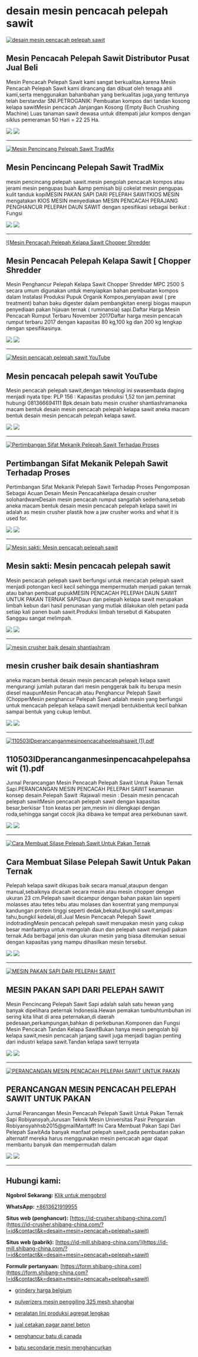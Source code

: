 # desain mesin pencacah pelepah sawit

<a href="https://swt.shibang-china.com/?l=id&img&k=desain+mesin+pencacah+pelepah+sawit" target="_blank">![desain mesin pencacah pelepah sawit](http://static.shibang-china.com/all-800x300/903.jpg)</a>

## Mesin Pencacah Pelepah Sawit Distributor Pusat Jual Beli
Mesin Pencacah Pelepah Sawit kami sangat berkualitas,karena Mesin Pencacah Pelepah Sawit kami dirancang dan dibuat oleh tenaga ahli kami,serta menggunakan bahanbahan yang berkualitas juga,yang tentunya telah berstandar SNI.PETROGANIK: Pembuatan kompos dari tandan kosong kelapa sawitMesin pencacah Janjangan Kosong (Empty Buch Crushing Machine) Luas tanaman sawit dewasa untuk ditempati jalur kompos dengan siklus pemeraman 50 Hari = 22 25 Ha.


<a href="https://whatsapp.shibangsoft.com/WhatsApp.php" target="_blank" title="WhatsApp">![](http://static.shibang-china.com/icon/whatsapp.png)</a> <a href="https://swt.shibang-china.com/?l=id&icon&k=desain+mesin+pencacah+pelepah+sawit" target="_blank">![](http://static.shibang-china.com/icon/chat-id.png)</a>

---

<a href="https://swt.shibang-china.com/?l=id&img&k=desain+mesin+pencacah+pelepah+sawit" target="_blank">![Mesin Pencincang Pelepah Sawit TradMix](http://static.shibang-china.com/all-800x300/1158.jpg)</a>

## Mesin Pencincang Pelepah Sawit TradMix
mesin pencincang pelepah sawit.mesin pengolah pencacah kompos atau jerami mesin pengupas buah &amp pemisah biji cokelat mesin pengupas kulit tanduk kopiMESIN PAKAN SAPI DARI PELEPAH SAWITKIOS MESIN mengatakan KIOS MESIN menyediakan MESIN PENCACAH PERAJANG PENGHANCUR PELEPAH DAUN SAWIT dengan spesifikasi sebagai berikut : Fungsi


<a href="https://whatsapp.shibangsoft.com/WhatsApp.php" target="_blank" title="WhatsApp">![](http://static.shibang-china.com/icon/whatsapp.png)</a> <a href="https://swt.shibang-china.com/?l=id&icon&k=desain+mesin+pencacah+pelepah+sawit" target="_blank">![](http://static.shibang-china.com/icon/chat-id.png)</a>

---

<a href="https://swt.shibang-china.com/?l=id&img&k=desain+mesin+pencacah+pelepah+sawit" target="_blank">![Mesin Pencacah Pelepah Kelapa Sawit [ Chopper Shredder](http://static.shibang-china.com/all-800x300/1100.jpg)</a>

## Mesin Pencacah Pelepah Kelapa Sawit [ Chopper Shredder
Mesin Penghancur Pelepah Kelapa Sawit Chopper Shredder MPC 2500 S secara umum digunakan untuk menyiapkan bahan pembuatan kompos dalam Instalasi Produksi Pupuk Organik Kompos,penyiapan awal ( pre treatment) bahan baku digester dalam pembangkitan energi biogas maupun penyediaan pakan hijauan ternak ( ruminansia) sapi.Daftar Harga Mesin Pencacah Rumput Terbaru November 2017Daftar harga mesin pencacah rumput terbaru 2017 dengan kapasitas 80 kg,100 kg dan 200 kg lengkap dengan spesifikasinya.


<a href="https://whatsapp.shibangsoft.com/WhatsApp.php" target="_blank" title="WhatsApp">![](http://static.shibang-china.com/icon/whatsapp.png)</a> <a href="https://swt.shibang-china.com/?l=id&icon&k=desain+mesin+pencacah+pelepah+sawit" target="_blank">![](http://static.shibang-china.com/icon/chat-id.png)</a>

---

<a href="https://swt.shibang-china.com/?l=id&img&k=desain+mesin+pencacah+pelepah+sawit" target="_blank">![Mesin pencacah pelepah sawit YouTube](http://static.shibang-china.com/all-800x300/1131.jpg)</a>

## Mesin pencacah pelepah sawit YouTube
Mesin pencacah pelepah sawit,dengan teknologi ini swasembada daging menjadi nyata tipe: PLP 156 : Kapasitas produksi 1,52 ton jam.peminat hubungi 081366694111 Bpk.desain batu mesin crusher shantiashramaneka macam bentuk desain mesin pencacah pelepah kelapa sawit aneka macam bentuk desain mesin pencacah pelepah kelapa sawit.


<a href="https://whatsapp.shibangsoft.com/WhatsApp.php" target="_blank" title="WhatsApp">![](http://static.shibang-china.com/icon/whatsapp.png)</a> <a href="https://swt.shibang-china.com/?l=id&icon&k=desain+mesin+pencacah+pelepah+sawit" target="_blank">![](http://static.shibang-china.com/icon/chat-id.png)</a>

---

<a href="https://swt.shibang-china.com/?l=id&img&k=desain+mesin+pencacah+pelepah+sawit" target="_blank">![Pertimbangan Sifat Mekanik Pelepah Sawit Terhadap Proses](http://static.shibang-china.com/all-800x300/1467.jpg)</a>

## Pertimbangan Sifat Mekanik Pelepah Sawit Terhadap Proses
Pertimbangan Sifat Mekanik Pelepah Sawit Terhadap Proses Pengomposan Sebagai Acuan Desain Mesin Pencacahkelapa desain crusher solohardwareDesain mesin pencacah rumput sangatlah sederhana,sebab aneka macam bentuk desain mesin pencacah pelepah kelapa sawit ini adalah as mesin crusher plastik how a jaw crusher works and what it is used for.


<a href="https://whatsapp.shibangsoft.com/WhatsApp.php" target="_blank" title="WhatsApp">![](http://static.shibang-china.com/icon/whatsapp.png)</a> <a href="https://swt.shibang-china.com/?l=id&icon&k=desain+mesin+pencacah+pelepah+sawit" target="_blank">![](http://static.shibang-china.com/icon/chat-id.png)</a>

---

<a href="https://swt.shibang-china.com/?l=id&img&k=desain+mesin+pencacah+pelepah+sawit" target="_blank">![Mesin sakti: Mesin pencacah pelepah sawit](http://static.shibang-china.com/all-800x300/868.jpg)</a>

## Mesin sakti: Mesin pencacah pelepah sawit
Mesin pencacah pelepah sawit berfungsi untuk mencacah pelepah sawit menjadi potongan kecil kecil sehingga mempermudah menjadi pakan ternak atau bahan pembuat pupukMESIN PENCACAH PELEPAH DAUN SAWIT UNTUK PAKAN TERNAK SAPIDaun dan pelepah kelapa sawit merupakan limbah kebun dari hasil penunasan yang mutlak dilakukan oleh petani pada setiap kali panen buah sawit.Produksi limbah tersebut di Kabupaten Sanggau sangat melimpah.


<a href="https://whatsapp.shibangsoft.com/WhatsApp.php" target="_blank" title="WhatsApp">![](http://static.shibang-china.com/icon/whatsapp.png)</a> <a href="https://swt.shibang-china.com/?l=id&icon&k=desain+mesin+pencacah+pelepah+sawit" target="_blank">![](http://static.shibang-china.com/icon/chat-id.png)</a>

---

<a href="https://swt.shibang-china.com/?l=id&img&k=desain+mesin+pencacah+pelepah+sawit" target="_blank">![mesin crusher baik desain shantiashram](http://static.shibang-china.com/all-800x300/1026.jpg)</a>

## mesin crusher baik desain shantiashram
aneka macam bentuk desain mesin pencacah pelepah kelapa sawit mengurangi jumlah putaran dari mesin penggerak baik itu berupa mesin diesel maupunMesin Pencacah atau Penghancur Pelepah Sawit (ChopperMesin penghancur Pelepah Sawit adalah mesin yang berfungsi untuk mencacah pelepah kelapa sawit menjadi bentukbentuk kecil bahkan sampai bentuk yang cukup lembut.


<a href="https://whatsapp.shibangsoft.com/WhatsApp.php" target="_blank" title="WhatsApp">![](http://static.shibang-china.com/icon/whatsapp.png)</a> <a href="https://swt.shibang-china.com/?l=id&icon&k=desain+mesin+pencacah+pelepah+sawit" target="_blank">![](http://static.shibang-china.com/icon/chat-id.png)</a>

---

<a href="https://swt.shibang-china.com/?l=id&img&k=desain+mesin+pencacah+pelepah+sawit" target="_blank">![110503IDperancanganmesinpencacahpelepahsawit (1).pdf](http://static.shibang-china.com/all-800x300/908.jpg)</a>

## 110503IDperancanganmesinpencacahpelepahsawit (1).pdf
Jurnal Perancangan Mesin Pencacah Pelepah Sawit Untuk Pakan Ternak Sapi.PERANCANGAN MESIN PENCACAH PELEPAH SAWIT keamanan konsep desain.Pelepah Sawit :Rajawali mesin : Desain mesin pencacah pelepah sawitMesin pencacah pelepah sawit dengan kapasitas besar,berkisar 1 ton keatas per jam,mesin ini dilengkapi dengan roda,sehingga sangat cocok jika dibawa ke tempat area perkebunan sawit.


<a href="https://whatsapp.shibangsoft.com/WhatsApp.php" target="_blank" title="WhatsApp">![](http://static.shibang-china.com/icon/whatsapp.png)</a> <a href="https://swt.shibang-china.com/?l=id&icon&k=desain+mesin+pencacah+pelepah+sawit" target="_blank">![](http://static.shibang-china.com/icon/chat-id.png)</a>

---

<a href="https://swt.shibang-china.com/?l=id&img&k=desain+mesin+pencacah+pelepah+sawit" target="_blank">![Cara Membuat Silase Pelepah Sawit Untuk Pakan Ternak](http://static.shibang-china.com/all-800x300/1058.jpg)</a>

## Cara Membuat Silase Pelepah Sawit Untuk Pakan Ternak
Pelepah kelapa sawit dikupas baik secara manual,ataupun dengan manual,sebaiknya dicacah secara mesin atau mesin chopper dengan ukuran 23 cm.Pelepah sawit dicampur dengan bahan pakan lain seperti molasses atau tetes tebu atau molases dan kosentrat yang mempunyai kandungan protein tinggi seperti dedak,bekatul,bungkil sawit,ampas tahu,bungkil kedelai,dll.Jual Mesin Pencacah Pelepah Sawit indotradingMesin pencacah pelepah sawit merupakan mesin yang cukup besar manfaatnya untuk mengolah daun dan pelepah sawit menjadi pakan ternak.Ada berbagai jenis dan ukuran mesin yang biasa ditemukan sesuai dengan kapasitas yang mampu dihasilkan mesin tersebut.


<a href="https://whatsapp.shibangsoft.com/WhatsApp.php" target="_blank" title="WhatsApp">![](http://static.shibang-china.com/icon/whatsapp.png)</a> <a href="https://swt.shibang-china.com/?l=id&icon&k=desain+mesin+pencacah+pelepah+sawit" target="_blank">![](http://static.shibang-china.com/icon/chat-id.png)</a>

---

<a href="https://swt.shibang-china.com/?l=id&img&k=desain+mesin+pencacah+pelepah+sawit" target="_blank">![MESIN PAKAN SAPI DARI PELEPAH SAWIT](http://static.shibang-china.com/all-800x300/990.jpg)</a>

## MESIN PAKAN SAPI DARI PELEPAH SAWIT
Mesin Pencincang Pelepah Sawit Sapi adalah salah satu hewan yang banyak dipelihara peternak Indonesia.Hewan pemakan tumbuhtumbuhan ini sering kita lihat di area peternakan,di daerah pedesaan,perkampungan,bahkan di perkebunan.Komponen dan Fungsi Mesin Pencacah Tandan Kelapa SawitBukan hanya mesin pengolah biji kelapa sawit,mesin pencacah janjang sawit juga menjadi bagian penting dari industri kelapa sawit.Tandan kelapa sawit ternyata


<a href="https://whatsapp.shibangsoft.com/WhatsApp.php" target="_blank" title="WhatsApp">![](http://static.shibang-china.com/icon/whatsapp.png)</a> <a href="https://swt.shibang-china.com/?l=id&icon&k=desain+mesin+pencacah+pelepah+sawit" target="_blank">![](http://static.shibang-china.com/icon/chat-id.png)</a>

---

<a href="https://swt.shibang-china.com/?l=id&img&k=desain+mesin+pencacah+pelepah+sawit" target="_blank">![PERANCANGAN MESIN PENCACAH PELEPAH SAWIT UNTUK PAKAN](http://static.shibang-china.com/all-800x300/565.jpg)</a>

## PERANCANGAN MESIN PENCACAH PELEPAH SAWIT UNTUK PAKAN
Jurnal Perancangan Mesin Pencacah Pelepah Sawit Untuk Pakan Ternak Sapi Robiyansyah,Jurusan Teknik Mesin Universitas Pasir Pengaraian Robiyansyahhsb2015@gmailMantaff! Ini Cara Membuat Pakan Sapi Dari Pelepah SawitAda banyak manfaat pelepah sawit,pada pembuatan pakan alternatif mereka harus menggunakan mesin pencacah agar dapat membantu banyak dan mempermudah dalam


<a href="https://whatsapp.shibangsoft.com/WhatsApp.php" target="_blank" title="WhatsApp">![](http://static.shibang-china.com/icon/whatsapp.png)</a> <a href="https://swt.shibang-china.com/?l=id&icon&k=desain+mesin+pencacah+pelepah+sawit" target="_blank">![](http://static.shibang-china.com/icon/chat-id.png)</a>

---
## Hubungi kami:

**Ngobrol Sekarang:** [Klik untuk mengobrol](https://swt.shibang-china.com?l=id&contact&k=desain+mesin+pencacah+pelepah+sawit)

**WhatsApp:**  [+8613621919955](https://whatsapp.shibangsoft.com/WhatsApp.php)

**Situs web (penghancur):** [https://id-crusher.shibang-china.com/](https://id-crusher.shibang-china.com/?l=id&contact&k=desain+mesin+pencacah+pelepah+sawit)

**Situs web (pabrik):** [https://id-mill.shibang-china.com/](https://id-mill.shibang-china.com/?l=id&contact&k=desain+mesin+pencacah+pelepah+sawit)

**Formulir pertanyaan:** [https://form.shibang-china.com](https://form.shibang-china.com?l=id&contact&k=desain+mesin+pencacah+pelepah+sawit)

* [grindery harga belgium](../39/grindery%20harga%20belgium.md)

* [pulverizers mesin penggiling 325 mesh shanghai](../34/pulverizers%20mesin%20penggiling%20325%20mesh%20shanghai.md)

* [peralatan lini produksi agregat lengkap](../32/peralatan%20lini%20produksi%20agregat%20lengkap.md)

* [jual cetakan pagar panel beton](../39/jual%20cetakan%20pagar%20panel%20beton.md)

* [penghancur batu di canada](../31/penghancur%20batu%20di%20canada.md)

* [batu secondarie mesin menghancurkan](../39/batu%20secondarie%20mesin%20menghancurkan.md)